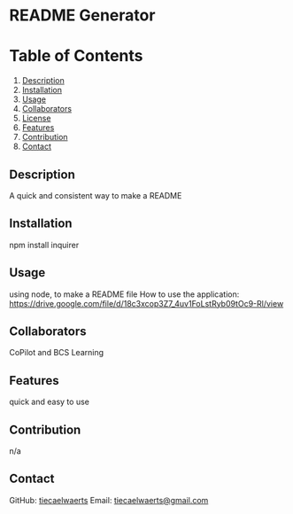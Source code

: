  # README Generator
  # Table of Contents
  1. [Description](#description)
  2. [Installation](#installation)
  3. [Usage](#usage)
  4. [Collaborators](#collaborators)
  5. [License](#license)
  6. [Features](#features)
  7. [Contribution](#contribution)
  8. [Contact](#contact)
  

  ## Description
A quick and consistent way to make a README

## Installation 
npm install inquirer

## Usage
using node, to make a README file
How to use the application: https://drive.google.com/file/d/18c3xcop3Z7_4uv1FoLstRyb09tOc9-Rl/view

## Collaborators 
CoPilot and BCS Learning





## Features
quick and easy to use

## Contribution
n/a

## Contact
GitHub: [tiecaelwaerts](https://github.com/tiecaelwaerts)
Email: tiecaelwaerts@gmail.com
